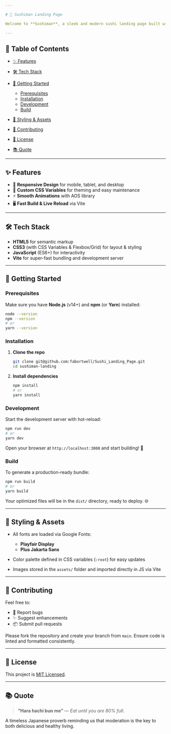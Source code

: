 ```yaml
---

# 🍣 Sushiman Landing Page

Welcome to **Sushiman**, a sleek and modern sushi landing page built with HTML, CSS, JavaScript, and powered by Vite for lightning-fast development! 🚀

---
```


## 📖 Table of Contents

* [✨ Features](#-features)
* [🛠️ Tech Stack](#️-tech-stack)
* [🚀 Getting Started](#-getting-started)

  * [Prerequisites](#prerequisites)
  * [Installation](#installation)
  * [Development](#development)
  * [Build](#build)
* [🎨 Styling & Assets](#-styling--assets)
* [🤝 Contributing](#-contributing)
* [📜 License](#-license)
* [📚 Quote](#-quote)

---

## ✨ Features

* 📱 **Responsive Design** for mobile, tablet, and desktop
* 🎨 **Custom CSS Variables** for theming and easy maintenance
* ⚡ **Smooth Animations** with AOS library
* 🖥️ **Fast Build & Live Reload** via Vite

---

## 🛠️ Tech Stack

* **HTML5** for semantic markup
* **CSS3** (with CSS Variables & Flexbox/Grid) for layout & styling
* **JavaScript** (ES6+) for interactivity
* **Vite** for super-fast bundling and development server

---

## 🚀 Getting Started

### Prerequisites

Make sure you have **Node.js** (v14+) and **npm** (or **Yarn**) installed:

```bash
node --version
npm --version
# or
yarn --version
```

### Installation

1. **Clone the repo**

   ```bash
   git clone git@github.com:fabortwell/Sushi_Landing_Page.git
   cd sushiman-landing
   ```
2. **Install dependencies**

   ```bash
   npm install
   # or
   yarn install
   ```

### Development

Start the development server with hot-reload:

```bash
npm run dev
# or
yarn dev
```

Open your browser at `http://localhost:3000` and start building! 🔧

### Build

To generate a production-ready bundle:

```bash
npm run build
# or
yarn build
```

Your optimized files will be in the `dist/` directory, ready to deploy. 🌐

---

## 🎨 Styling & Assets

* All fonts are loaded via Google Fonts:

  * **Playfair Display**
  * **Plus Jakarta Sans**
* Color palette defined in CSS variables (`:root`) for easy updates
* Images stored in the `assets/` folder and imported directly in JS via Vite

---

## 🤝 Contributing

Feel free to:

* 🐛 Report bugs
* ✨ Suggest enhancements
* 📦 Submit pull requests

Please fork the repository and create your branch from `main`. Ensure code is linted and formatted consistently.

---

## 📜 License

This project is [MIT Licensed](LICENSE).

---

## 📚 Quote

> **“Hara hachi bun me”** — *Eat until you are 80% full.*

A timeless Japanese proverb reminding us that moderation is the key to both delicious and healthy living.
